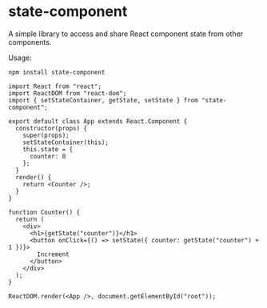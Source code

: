 # state-component
A simple library to access and share React component state from other components.

Usage:

`npm install state-component`
```
import React from "react";
import ReactDOM from "react-dom";
import { setStateContainer, getState, setState } from "state-component";

export default class App extends React.Component {
  constructor(props) {
    super(props);
    setStateContainer(this);
    this.state = {
      counter: 0
    };
  }
  render() {
    return <Counter />;
  }
}

function Counter() {
  return (
    <div>
      <h1>{getState("counter")}</h1>
      <button onClick={() => setState({ counter: getState("counter") + 1 })}>
        Increment
      </button>
    </div>
  );
}

ReactDOM.render(<App />, document.getElementById("root"));

```
